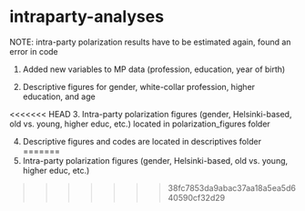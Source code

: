 # intraparty-analyses

NOTE: intra-party polarization results have to be estimated again, found an error in code


1. Added new variables to MP data (profession, education, year of birth)

2. Descriptive figures for gender, white-collar profession, higher education, and age

<<<<<<< HEAD
3. Intra-party polarization figures (gender, Helsinki-based, old vs. young, higher educ, etc.) located in polarization_figures folder

4. Descriptive figures and codes are located in descriptives folder
=======
3. Intra-party polarization figures (gender, Helsinki-based, old vs. young, higher educ, etc.) 
>>>>>>> 38fc7853da9abac37aa18a5ea5d640590cf32d29



